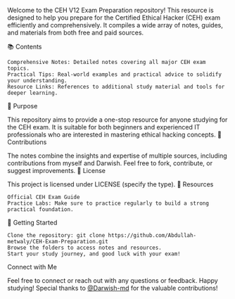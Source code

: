 Welcome to the CEH V12 Exam Preparation repository! This resource is designed to help you prepare for the Certified Ethical Hacker (CEH) exam efficiently and comprehensively. It compiles a wide array of notes, guides, and materials from both free and paid sources.

📚 Contents

    Comprehensive Notes: Detailed notes covering all major CEH exam topics.
    Practical Tips: Real-world examples and practical advice to solidify your understanding.
    Resource Links: References to additional study material and tools for deeper learning.

🎯 Purpose

This repository aims to provide a one-stop resource for anyone studying for the CEH exam. It is suitable for both beginners and experienced IT professionals who are interested in mastering ethical hacking concepts.
🤝 Contributions

The notes combine the insights and expertise of multiple sources, including contributions from myself and Darwish. Feel free to fork, contribute, or suggest improvements.
📜 License

This project is licensed under LICENSE (specify the type).
🔗 Resources

    Official CEH Exam Guide
    Practice Labs: Make sure to practice regularly to build a strong practical foundation.

🚀 Getting Started

    Clone the repository: git clone https://github.com/Abdullah-metwaly/CEH-Exam-Preparation.git
    Browse the folders to access notes and resources.
    Start your study journey, and good luck with your exam!

Connect with Me

Feel free to connect or reach out with any questions or feedback. Happy studying!
Special thanks to [@Darwish-md](https://github.com/Darwish-md) for the valuable contributions!
